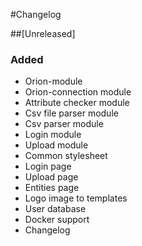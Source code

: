 #Changelog

##[Unreleased]

### Added
- Orion-module
- Orion-connection module
- Attribute checker module
- Csv file parser module
- Csv parser module
- Login module
- Upload module
- Common stylesheet
- Login page
- Upload page
- Entities page
- Logo image to templates
- User database
- Docker support
- Changelog
